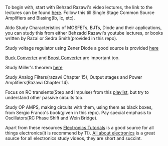 To begin with, start with Behzad Razawi's video lectures, the link to the lectures can be found [here](https://www.youtube.com/watch?v=yQDfVJzEymI&list=PLyYrySVqmyVPzvVlPW-TTzHhNWg1J_0LU). Follow this till Single Stage Common Source Amplifiers and Biasing(Ib, Ic, etc).

Aldo Study Characteristics of MOSFETs, BJTs, Diode and their applications, you can study this from either Behzadd Razawi's youtube lectures, or books written by Razai or Sedra Smith(provided in this repo).

Study voltage regulator using Zener Diode a good source is provided [here](https://www.youtube.com/watch?v=MZPeRlst8rQ)

[Buck Converter](https://www.youtube.com/watch?v=M2fcNC6qP94&list=PLfDaOYdi9aZzPMcHuiZ-tD8f8aLKeblCa&index=31) and [Boost Converter](https://www.youtube.com/watch?v=WS69n-2JEJQ&list=PLfDaOYdi9aZzPMcHuiZ-tD8f8aLKeblCa&index=34) are important too.

Study Miller's theorem [here](https://www.youtube.com/watch?v=-mwPR_ek0fc)

Study Analog Filters(razawi Chapter 15),  Output stages and Power Amplifiers(Razawi Chapter 14).

Focus on RC transients(Step and Impulse) from this [playlist](https://www.youtube.com/playlist?list=PL6qRG5-NfbLvagdQOwShX9FMrzb5hSvrq), but try to understand other passive circuits too.

Study OP AMPS, making circuits with them, using them as black boxes, from Sergio Franco's book(given in this repo). Pay special emphasis to Oscillators(RC Phase Shift and Wein Bridge).

Apart from these resources [Electronics Tutorials](https://www.electronics-tutorials.ws/) is a good source for all things electronics(it is recommend by TI). [All about electronics](https://www.youtube.com/channel/UCBkOVp1Cqz4MR0LYR8vKpZg) is a great source for all electronics study videos, they are short and succint.




